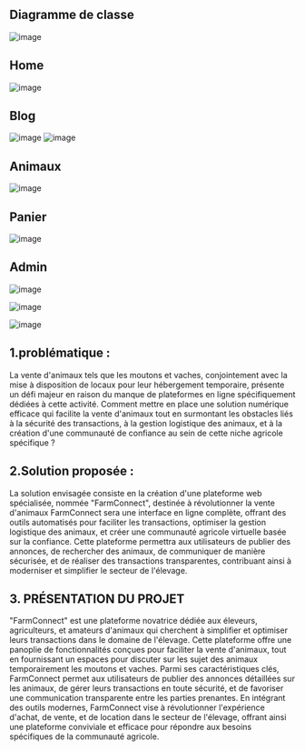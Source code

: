 ## Diagramme de classe
![image](https://github.com/rabiilfarakh/Shaun-the-Sheep/assets/109187438/732d0099-71fb-43a2-a2d5-3246974468cd)

## Home 
![image](https://github.com/rabiilfarakh/Shaun-the-Sheep/assets/109187438/2fbbd701-720e-4704-b51b-1a883237974f)

## Blog 
![image](https://github.com/rabiilfarakh/Shaun-the-Sheep/assets/109187438/b48c26a1-a3f1-441f-a04c-e7cb46215a9b)
![image](https://github.com/rabiilfarakh/Shaun-the-Sheep/assets/109187438/31e2d4dd-c5f7-4f75-85bd-86e5bf2c7370)


## Animaux
![image](https://github.com/rabiilfarakh/Shaun-the-Sheep/assets/109187438/ab1fefa4-951e-4341-aeab-14b8e3dfa82d)

## Panier
![image](https://github.com/rabiilfarakh/Shaun-the-Sheep/assets/109187438/e156ca15-a11b-400c-99fc-5f0e12ee2e68)

## Admin
![image](https://github.com/rabiilfarakh/Shaun-the-Sheep/assets/109187438/8b731265-b430-4b55-a111-1f8505888afa)

![image](https://github.com/rabiilfarakh/Shaun-the-Sheep/assets/109187438/bb3e7375-1a17-439c-8806-c86408a0bfba)

![image](https://github.com/rabiilfarakh/Shaun-the-Sheep/assets/109187438/eeb6a0a6-53bf-4d8b-a83c-5daaca23ce31)








## 1.problématique : 
​La vente d'animaux tels que les moutons et vaches, conjointement avec la mise à disposition de locaux pour leur hébergement temporaire, présente un défi majeur en raison du manque de plateformes en ligne spécifiquement dédiées à cette activité. Comment mettre en place une solution numérique efficace qui facilite la vente d'animaux tout en surmontant les obstacles liés à la sécurité des transactions, à la gestion logistique des animaux, et à la création d'une communauté de confiance au sein de cette niche agricole spécifique ?

## 2.Solution proposée : 
La solution envisagée consiste en la création d'une plateforme web spécialisée, nommée "FarmConnect", destinée à révolutionner la vente d'animaux FarmConnect sera une interface en ligne complète, offrant des outils automatisés pour faciliter les transactions, optimiser la gestion logistique des animaux, et créer une communauté agricole virtuelle basée sur la confiance. Cette plateforme permettra aux utilisateurs de publier des annonces, de rechercher des animaux, de communiquer de manière sécurisée, et de réaliser des transactions transparentes, contribuant ainsi à moderniser et simplifier le secteur de l'élevage.

## 3. PRÉSENTATION DU PROJET
"FarmConnect" est une plateforme novatrice dédiée aux éleveurs, agriculteurs, et amateurs d'animaux qui cherchent à simplifier et optimiser leurs transactions dans le domaine de l'élevage. Cette plateforme offre une panoplie de fonctionnalités conçues pour faciliter la vente d'animaux, tout en fournissant un espaces pour discuter sur les sujet des animaux temporairement les moutons et vaches. Parmi ses caractéristiques clés, FarmConnect permet aux utilisateurs de publier des annonces détaillées sur les animaux, de gérer leurs transactions en toute sécurité, et de favoriser une communication transparente entre les parties prenantes. En intégrant des outils modernes, FarmConnect vise à révolutionner l'expérience d'achat, de vente, et de location dans le secteur de l'élevage, offrant ainsi une plateforme conviviale et efficace pour répondre aux besoins spécifiques de la communauté agricole.

